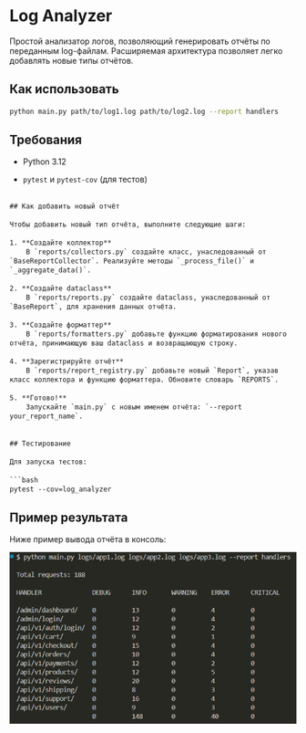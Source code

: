 # Log Analyzer

Простой анализатор логов, позволяющий генерировать отчёты по переданным log-файлам. Расширяемая архитектура позволяет легко добавлять новые типы отчётов.

## Как использовать

```bash
python main.py path/to/log1.log path/to/log2.log --report handlers
```

## Требования

- Python 3.12

- `pytest` и `pytest-cov` (для тестов)

```

## Как добавить новый отчёт

Чтобы добавить новый тип отчёта, выполните следующие шаги:

1. **Создайте коллектор**
    В `reports/collectors.py` создайте класс, унаследованный от `BaseReportCollector`. Реализуйте методы `_process_file()` и `_aggregate_data()`.

2. **Создайте dataclass**
    В `reports/reports.py` создайте dataclass, унаследованный от `BaseReport`, для хранения данных отчёта.

3. **Создайте форматтер**
    В `reports/formatters.py` добавьте функцию форматирования нового отчёта, принимающую ваш dataclass и возвращающую строку.

4. **Зарегистрируйте отчёт**
    В `reports/report_registry.py` добавьте новый `Report`, указав класс коллектора и функцию форматтера. Обновите словарь `REPORTS`.

5. **Готово!**
    Запускайте `main.py` с новым именем отчёта: `--report your_report_name`.


## Тестирование

Для запуска тестов:

```bash
pytest --cov=log_analyzer
```

## Пример результата

Ниже пример вывода отчёта в консоль:

![Пример отчёта](log_analyzer_result.png)
